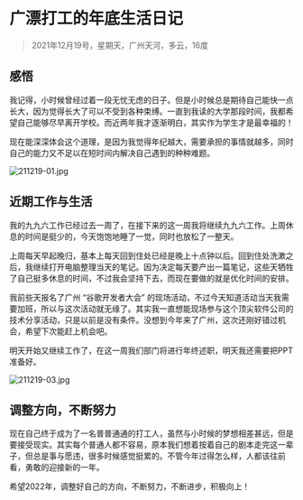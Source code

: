 # 广漂打工的年底生活日记

> 2021年12月19号，星期天，广州天河，多云，16度

## 感悟

我记得，小时候曾经过着一段无忧无虑的日子。但是小时候总是期待自己能快一点长大，因为觉得长大了可以不受到各种束缚。一直到我读的大学那段时间，我都希望自己能够尽早离开学校。而近两年我才逐渐明白，其实作为学生才是最幸福的！

现在能深深体会这个道理，是因为我觉得年纪越大，需要承担的事情就越多，同时自己的能力又不足以在短时间内解决自己遇到的种种难题。

![211219-01.jpg][1]

## 近期工作与生活

我的九九六工作已经过去一周了，在接下来的这一周我将继续九九六工作。上周休息的时间是挺少的，今天饱饱地睡了一觉，同时也放松了一整天。

上周每天早起晚归，基本上每天回到住处已经是晚上十点钟以后。回到住处洗漱之后，我继续打开电脑整理当天的笔记。因为决定每天要产出一篇笔记，这些天牺牲了自己挺多休息的时间，不过我会坚持下去，而现在要做的就是优化时间的安排。

我前些天报名了广州 “谷歌开发者大会” 的现场活动，不过今天知道活动当天我需要加班，所以与这次活动就无缘了。其实我一直想能现场参与这个顶尖软件公司的技术分享活动，只是以前是没有条件。没想到今年来了广州，这次还刚好错过机会，希望下次能赶上机会吧。

明天开始又继续工作了，在这一周我们部门将进行年终述职，明天我还需要把PPT准备好。

![211219-03.jpg][2]

## 调整方向，不断努力

现在自己终于成为了一名普普通通的打工人，虽然与小时候的梦想相差甚远，但是要接受现实。其实每个普通人都不容易，原本我们想着按着自己的剧本走完这一辈子，但总是事与愿违，很多时候感觉挺累的。不管今年过得怎么样，人都该往前看，勇敢的迎接新的一年。

希望2022年，调整好自己的方向，不断努力，不断进步，积极向上！

  [1]: https://blog.jkdev.cn/usr/uploads/2021/12/1450162957.jpg
  [2]: https://blog.jkdev.cn/usr/uploads/2021/12/3514584832.jpg
